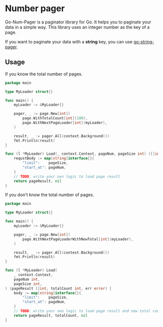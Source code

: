 # Number pager

Go-Num-Pager is a paginator library for Go.
It helps you to paginate your data in a simple way.
This library uses an integer number as the key of a page.

If you want to paginate your data with a **string** key, you can use 
[go-string-pager](https://github.com/Nizom98/go-string-pager).
## Usage

If you know the total number of pages.

```go
package main

type MyLoader struct{}

func main() {
	myLoader := &MyLoader{}

	pager, _ := page.New[int](
		page.WithTotalCount[int](100),
		page.WithNextPageLoader[int](myLoader),
	)

	result, _ := pager.All(context.Background())
	fmt.Println(result)
}

func (l *MyLoader) Load(_ context.Context, pageNum, pageSize int) ([]int, error) {
	requstBody := map[string]interface{}{
		"limit":    pageSize,
		"start_at": pageNum,
	}
	// TODO: write your own logic to load page result
	return pageResult, nil
}
```

If you don't know the total number of pages.

```go
package main

type MyLoader struct{}

func main() {
	myLoader := &MyLoader{}

	pager, _ := page.New[int](
		page.WithNextPageLoaderWithNewTotal[int](myLoader),
	)

	result, _ := pager.All(context.Background())
	fmt.Println(result)
}

func (l *MyLoader) Load(
	_ context.Context,
	pageNum int,
	pageSize int,
) (pageResult []int, totalCount int, err error) {
	body := map[string]interface{}{
		"limit":    pageSize,
		"start_at": pageNum,
	}
	// TODO: write your own logic to load page result and new total count
	return pageResult, totalCount, nil
}
```